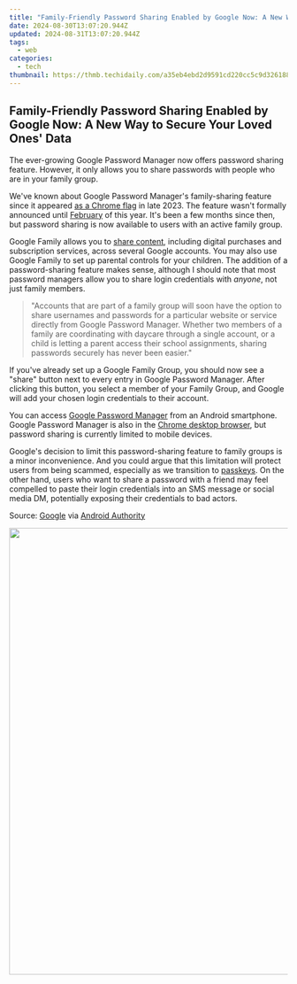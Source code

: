 ```yaml
---
title: "Family-Friendly Password Sharing Enabled by Google Now: A New Way to Secure Your Loved Ones' Data"
date: 2024-08-30T13:07:20.944Z
updated: 2024-08-31T13:07:20.944Z
tags:
  - web
categories:
  - tech
thumbnail: https://thmb.techidaily.com/a35eb4ebd2d9591cd220cc5c9d326188c8f27a10a8e1c9286a38dd70c0d6db4f.jpg
---
```


## Family-Friendly Password Sharing Enabled by Google Now: A New Way to Secure Your Loved Ones' Data

The ever-growing Google Password Manager now offers password sharing feature. However, it only allows you to share passwords with people who are in your family group.

 We've known about Google Password Manager's family-sharing feature since it appeared [as a Chrome flag](https://some-skills.techidaily.com/2024-approved-traversing-through-windows-movie-makers-version-landscape/) in late 2023\. The feature wasn't formally announced until [February](https://blog.google/outreach-initiatives/google-org/google-digital-wellbeing-grant-teens-kids/) of this year. It's been a few months since then, but password sharing is now available to users with an active family group.

 Google Family allows you to [share content](https://screen-mirroring-recording.techidaily.com/updated-strategic-mastery-pinpointing-top-7-total-war-battles/), including digital purchases and subscription services, across several Google accounts. You may also use Google Family to set up parental controls for your children. The addition of a password-sharing feature makes sense, although I should note that most password managers allow you to share login credentials with _anyone_, not just family members.

> "Accounts that are part of a family group will soon have the option to share usernames and passwords for a particular website or service directly from Google Password Manager. Whether two members of a family are coordinating with daycare through a single account, or a child is letting a parent access their school assignments, sharing passwords securely has never been easier."

 If you've already set up a Google Family Group, you should now see a "share" button next to every entry in Google Password Manager. After clicking this button, you select a member of your Family Group, and Google will add your chosen login credentials to their account.

 You can access [Google Password Manager](https://location-social.techidaily.com/in-2024-how-to-detect-and-stop-mspy-from-spying-on-your-motorola-moto-g84-5g-drfone-by-drfone-virtual-android/) from an Android smartphone. Google Password Manager is also in the [Chrome desktop browser](https://fox-that.techidaily.com/detecting-drenched-devices-navigate-through-these-pressure-points-for-a-waterlogged-iphone/), but password sharing is currently limited to mobile devices.

 Google's decision to limit this password-sharing feature to family groups is a minor inconvenience. And you could argue that this limitation will protect users from being scammed, especially as we transition to [passkeys](https://unlock-android.techidaily.com/top-apps-and-online-tools-to-track-itel-a60s-phone-withwithout-imei-number-by-drfone-android/). On the other hand, users who want to share a password with a friend may feel compelled to paste their login credentials into an SMS message or social media DM, potentially exposing their credentials to bad actors.

 Source: [Google](https://support.google.com/product-documentation/answer/14343500) via [Android Authority](https://www.androidauthority.com/google-password-manager-password-sharing-3445677/)

<ins class="adsbygoogle"
     style="display:block"
     data-ad-format="autorelaxed"
     data-ad-client="ca-pub-7571918770474297"
     data-ad-slot="1223367746"></ins>



<ins class="adsbygoogle"
     style="display:block"
     data-ad-client="ca-pub-7571918770474297"
     data-ad-slot="8358498916"
     data-ad-format="auto"
     data-full-width-responsive="true"></ins>



<!-- affiliate ads begin -->
<a href="https://atezr.pxf.io/c/5597632/2018605/18496" target="_top" id="2018605"><img src="//a.impactradius-go.com/display-ad/18496-2018605" border="0" alt="" width="798" height="807"/></a><img height="0" width="0" src="https://imp.pxf.io/i/5597632/2018605/18496" style="position:absolute;visibility:hidden;" border="0" />
<!-- affiliate ads end -->